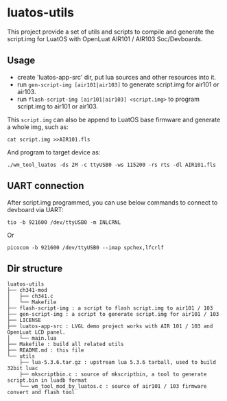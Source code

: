 # luatos-utils

This project provide a set of utils and scripts to compile and generate the script.img for LuatOS with OpenLuat AIR101 / AIR103 Soc/Devboards.

## Usage
- create 'luatos-app-src' dir, put lua sources and other resources into it.
- run `gen-script-img [air101|air103]` to generate script.img for air101 or air103.
- run `flash-script-img [air101|air103] <script.img>` to program script.img to air101 or air103.

This `script.img` can also be append to LuatOS base firmware and generate a whole img, such as:
```
cat script.img >>AIR101.fls
```

And program to target device as:
```
./wm_tool_luatos -ds 2M -c ttyUSB0 -ws 115200 -rs rts -dl AIR101.fls
```

## UART connection
After script.img programmed, you can use below commands to connect to devboard via UART:

```
tio -b 921600 /dev/ttyUSB0 -m INLCRNL
```
Or

```
picocom -b 921600 /dev/ttyUSB0 --imap spchex,lfcrlf
```

## Dir structure
```
luatos-utils
├── ch341-mod
│   ├── ch341.c
│   └── Makefile
├── flash-script-img : a script to flash script.img to air101 / 103
├── gen-script-img : a script to generate script.img for air101 / 103
├── LICENSE
├── luatos-app-src : LVGL demo project works with AIR 101 / 103 and OpenLuat LCD panel.
│   └── main.lua
├── Makefile : build all related utils
├── README.md : this file
└── utils
    ├── lua-5.3.6.tar.gz : upstream lua 5.3.6 tarball, used to build 32bit luac
    ├── mkscriptbin.c : source of mkscriptbin, a tool to generate script.bin in luadb format
    └── wm_tool_mod_by_luatos.c : source of air101 / 103 firmware convert and flash tool
```
